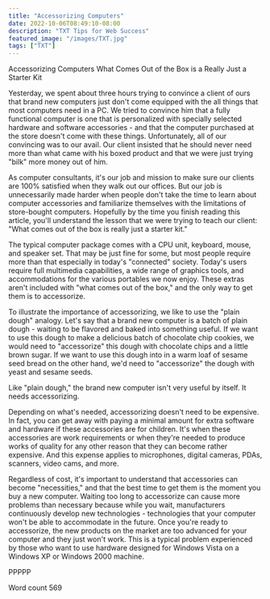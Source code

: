 ```yaml
---
title: "Accessorizing Computers"
date: 2022-10-06T08:49:10-08:00
description: "TXT Tips for Web Success"
featured_image: "/images/TXT.jpg"
tags: ["TXT"]
---
```


Accessorizing Computers
What Comes Out of the Box is a Really Just a Starter Kit

Yesterday, we spent about three hours trying to convince a client of ours that brand new computers just don't come equipped with the all things that most computers need in a PC. We tried to convince him that a fully functional computer is one that is personalized with specially selected hardware and software accessories - and that the computer purchased at the store doesn't come with these things. Unfortunately, all of our convincing was to our avail. Our client insisted that he should never need more than what came with his boxed product and that we were just trying "bilk" more money out of him.

As computer consultants, it's our job and mission to make sure our clients are 100% satisfied when they walk out our offices. But our job is unnecessarily made harder when people don't take the time to learn about computer accessories and familiarize themselves with the limitations of store-bought computers. Hopefully by the time you finish reading this article, you'll understand the lesson that we were trying to teach our client: "What comes out of the box is really just a starter kit."

The typical computer package comes with a CPU unit, keyboard, mouse, and speaker set. That may be just fine for some, but most people require more than that especially in today's "connected" society. Today's users require full multimedia capabilities, a wide range of graphics tools, and accommodations for the various portables we now enjoy. These extras aren't included with "what comes out of the box," and the only way to get them is to accessorize.

To illustrate the importance of accessorizing, we like to use the "plain dough" analogy. Let's say that a brand new computer is a batch of plain dough - waiting to be flavored and baked into something useful. If we want to use this dough to make a delicious batch of chocolate chip cookies, we would need to "accessorize" this dough with chocolate chips and a little brown sugar. If we want to use this dough into in a warm loaf of sesame seed bread on the other hand, we'd need to "accessorize" the dough with yeast and sesame seeds.

Like "plain dough," the brand new computer isn't very useful by itself. It needs accessorizing.

Depending on what's needed, accessorizing doesn't need to be expensive.  In fact, you can get away with paying a minimal amount for extra software and hardware if these accessories are for children. It's when these accessories are work requirements or when they're needed to produce works of quality for any other reason that they can become rather expensive. And this expense applies to microphones, digital cameras, PDAs, scanners, video cams, and more.

Regardless of cost, it's important to understand that accessories can become "necessities," and that the best time to get them is the moment you buy a new computer. Waiting too long to accessorize can cause more problems than necessary because while you wait, manufacturers continuously develop new technologies - technologies that your computer won't be able to accommodate in the future. Once you're ready to accessorize, the new products on the market are too advanced for your computer and they just won't work. This is a typical problem experienced by those who want to use hardware designed for Windows Vista on a Windows XP or Windows 2000 machine. 

PPPPP

Word count 569

